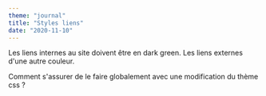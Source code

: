 ```yaml
---
theme: "journal"
title: "Styles liens"
date: "2020-11-10"
---
```


Les liens internes au site doivent être en dark green. Les liens externes d'une autre couleur.

Comment s'assurer de le faire globalement avec une modification du thème css ?
